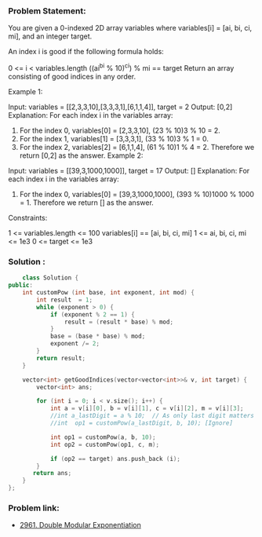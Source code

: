 ### Problem Statement:
You are given a 0-indexed 2D array variables where variables[i] = [ai, bi, ci, mi], and an integer target.

An index i is good if the following formula holds:

0 <= i < variables.length
((ai<sup>bi</sup> % 10)<sup>ci</sup>) % mi == target
Return an array consisting of good indices in any order.

 

Example 1:

Input: variables = [[2,3,3,10],[3,3,3,1],[6,1,1,4]], target = 2
Output: [0,2]
Explanation: For each index i in the variables array:
1) For the index 0, variables[0] = [2,3,3,10], (23 % 10)3 % 10 = 2.
2) For the index 1, variables[1] = [3,3,3,1], (33 % 10)3 % 1 = 0.
3) For the index 2, variables[2] = [6,1,1,4], (61 % 10)1 % 4 = 2.
Therefore we return [0,2] as the answer.
Example 2:

Input: variables = [[39,3,1000,1000]], target = 17
Output: []
Explanation: For each index i in the variables array:
1) For the index 0, variables[0] = [39,3,1000,1000], (393 % 10)1000 % 1000 = 1.
Therefore we return [] as the answer.
 

Constraints:

1 <= variables.length <= 100
variables[i] == [ai, bi, ci, mi]
1 <= ai, bi, ci, mi <= 1e3
0 <= target <= 1e3


### Solution :
```c++
    class Solution {
public:
    int customPow (int base, int exponent, int mod) {
        int result  = 1;
        while (exponent > 0) {
            if (exponent % 2 == 1) {
                result = (result * base) % mod;
            }
            base = (base * base) % mod;
            exponent /= 2;
        }
        return result;
    }

    vector<int> getGoodIndices(vector<vector<int>>& v, int target) {
        vector<int> ans;

        for (int i = 0; i < v.size(); i++) {
            int a = v[i][0], b = v[i][1], c = v[i][2], m = v[i][3];
            //int a_lastDigit = a % 10;  // As only last digit matters for op1 
            //int  op1 = customPow(a_lastDigit, b, 10); [Ignore]

            int op1 = customPow(a, b, 10);
            int op2 = customPow(op1, c, m);

            if (op2 == target) ans.push_back (i);
        }
       return ans;
    }
};
```

### Problem link:
- [2961. Double Modular Exponentiation](https://leetcode.com/problems/double-modular-exponentiation/)